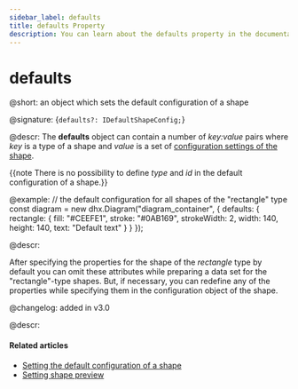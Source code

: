 ```yaml
---
sidebar_label: defaults
title: defaults Property
description: You can learn about the defaults property in the documentation of the DHTMLX JavaScript Diagram library. Browse developer guides and API reference, try out code examples and live demos, and download a free 30-day evaluation version of DHTMLX Diagram.
---
```


# defaults

@short: an object which sets the default configuration of a shape

@signature: {`defaults?: IDefaultShapeConfig;`}

@descr:
The **defaults** object can contain a number of *key:value* pairs where *key* is a type of a shape and *value* is a set of [configuration settings of the shape](../../../shapes/configuration_properties/).

{{note There is no possibility to define *type* and *id* in the default configuration of a shape.}}

@example:
// the default configuration for all shapes of the "rectangle" type
const diagram = new dhx.Diagram("diagram_container", {
    defaults: {
        rectangle: {
            fill: "#CEEFE1",
            stroke: "#0AB169",
            strokeWidth: 2,
            width: 140,
            height: 140,
            text: "Default text"
        }
    }
});


@descr:

After specifying the properties for the shape of the *rectangle* type by default you can omit these attributes while preparing a data set for the "rectangle"-type shapes. But, if necessary, you can redefine any of the properties while specifying them in the configuration object of the shape.

@changelog: added in v3.0

@descr:
#### Related articles

- [Setting the default configuration of a shape](../../../guides/diagram/configuration/#setting-the-default-configuration-of-a-shape)
- [Setting shape preview](../../../guides/diagram_editor/left_panel/#setting-shape-preview)

